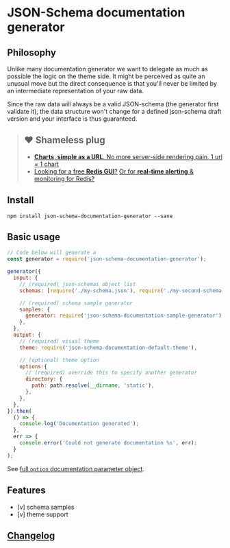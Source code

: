 # JSON-Schema documentation generator

## Philosophy

Unlike many documentation generator we want to delegate as much as possible the logic on the theme side. It might be perceived as quite an unusual move but the direct consequence is that you'll never be limited by an intermediate representation of your raw data.

Since the raw data will always be a valid JSON-schema (the generator first validate it), the data structure won't change for a defined json-schema draft version and your interface is thus guaranteed.

> ## ❤️ Shameless plug
> - [**Charts, simple as a URL**. No more server-side rendering pain, 1 url = 1 chart](https://image-charts.com)
> - [Looking for a free **Redis GUI**?](http://redsmin.com) [Or for **real-time alerting** & monitoring for Redis?](http://redsmin.com)

## Install

```
npm install json-schema-documentation-generator --save
```

## Basic usage

```js
// Code below will generate a
const generator = require('json-schema-documentation-generator');

generator({
  input: {
    // (required) json-schemas object list
    schemas: [require('./my-schema.json'), require('./my-second-schema.json')],

    // (required) schema sample generator
    samples: {
      generator: require('json-schema-documentation-sample-generator'),
    },
  },
  output: {
    // (required) visual theme
    theme: require('json-schema-documentation-default-theme'),

    // (optional) theme option
    options:{
      // (required) override this to specify another generator
      directory: {
        path: path.resolve(__dirname, 'static'),
      },
    },
  },
}).then(
  () => {
    console.log('Documentation generated');
  },
  err => {
    console.error('Could not generate documentation %s', err);
  }
);
```

See [full `option` documentation parameter object](documentation/generator-option.md).

## Features

* [v] schema samples
* [v] theme support

## [Changelog](./CHANGELOG.md)
